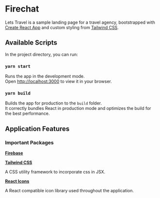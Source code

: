 # Firechat

Lets Travel is a sample landing page for a travel agency, bootstrapped with [Create React App](https://github.com/facebook/create-react-app) and custom styling from [Tailwind CSS](https://tailwindcss.com/).

## Available Scripts

In the project directory, you can run:

### `yarn start`

Runs the app in the development mode.\
Open [http://localhost:3000](http://localhost:3000) to view it in your browser.

### `yarn build`

Builds the app for production to the `build` folder.\
It correctly bundles React in production mode and optimizes the build for the best performance.

## Application Features

### Important Packages

**[Firebase](https://firebase.google.com/docs)**

**[Tailwind CSS](https://tailwindcss.com/docs/)**

A CSS utility framework to incorporate css in JSX.

**[React Icons](https://react-icons.github.io/react-icons/)**

A React compatible icon library used throughout the application.
